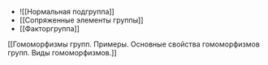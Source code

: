 - ![[Нормальная подгруппа]]
- [[Сопряженные элементы группы]]
- [[Факторгруппа]]




[[Гомоморфизмы групп. Примеры. Основные свойства гомоморфизмов групп. Виды гомоморфизмов.]]